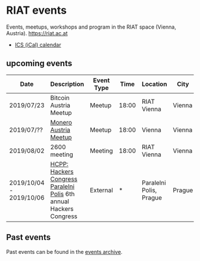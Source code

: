 
[ICS (iCal) calendar]: https://calendar.google.com/calendar/ical/riat.at_nst52qhk2fca3u8dvhce8pepbg%40group.calendar.google.com/public/basic.ics "Online subscription to events by the RIAT Institute. Crypto, Blockchain, DLT"
[RIAT website]: https://riat.ac.at
[RIAT activities archive]: https://riat.at/activities
[Eventbrite page]: https://www.eventbrite.com/o/riat-academy-10768509578 "RIAT academy eventbrite page"
[PDF overview & print event calendar]: https://github.com/parasew/riat-events/raw/master/assets/2019-04-RIAT_program_PDF_calendar_2019.pdf
[events archive]: https://github.com/parasew/riat-events/tree/master/archive

# RIAT events
Events, meetups, workshops and program in the RIAT space (Vienna, Austria). https://riat.ac.at
* [ICS (iCal) calendar]


## upcoming events

| Date                    | Description                                                                                             | Event Type | Time  | Location                | City   | Country | ISO |
| ----------------------- | ------------------------------------------------------------------------------------------------------- | ---------- | ----- | ----------------------- | ------ | ------- | --- |
| 2019/07/23              | Bitcoin Austria Meetup                                                                                  | Meetup     | 18:00 | RIAT Vienna             | Vienna | Austria | AT  |
| 2019/07/??              | [Monero Austria Meetup](https://www.meetup.com/Monero-Austria/)                                         | Meetup     | 18:00 | Vienna                  | Vienna | Austria | AT  |
| 2019/08/02              | 2600 meeting                                                                                            | Meeting    | 18:00 | RIAT Vienna             | Vienna | Austria | AT  | 
| 2019/10/04 - 2019/10/06 | [HCPP: Hackers Congress Paralelni Polis](https://opt-out.hcpp.cz/#speakers) 6th annual Hackers Congress | External   | *     | Paralelni Polis, Prague | Prague | Czechia | CZ  |
## Past events

Past events can be found in the [events archive].
